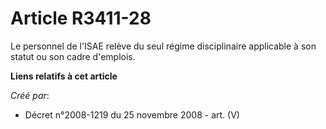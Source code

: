 # Article R3411-28

Le personnel de l'ISAE relève du seul régime disciplinaire applicable à son statut ou son cadre d'emplois.

**Liens relatifs à cet article**

_Créé par_:

  - Décret n°2008-1219 du 25 novembre 2008 - art. (V)

